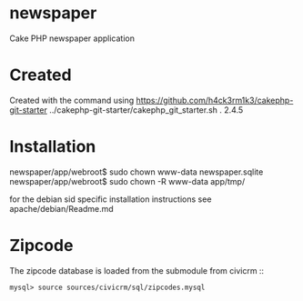 newspaper
=========

Cake PHP newspaper application

Created
=======
Created with the command using https://github.com/h4ck3rm1k3/cakephp-git-starter
../cakephp-git-starter/cakephp_git_starter.sh  . 2.4.5


Installation
============

newspaper/app/webroot$ sudo chown www-data newspaper.sqlite
newspaper/app/webroot$ sudo chown -R www-data app/tmp/

for the debian sid specific installation instructions 
see apache/debian/Readme.md


Zipcode
=======

The zipcode database is loaded from the submodule from civicrm ::

    mysql> source sources/civicrm/sql/zipcodes.mysql
